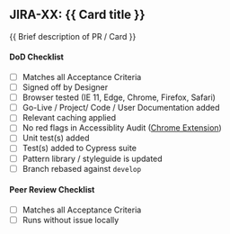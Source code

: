## JIRA-XX: {{ Card title }}

{{ Brief description of PR / Card }}

#### DoD Checklist

- [ ] Matches all Acceptance Criteria
- [ ] Signed off by Designer
- [ ] Browser tested (IE 11, Edge, Chrome, Firefox, Safari)
- [ ] Go-Live / Project/ Code / User Documentation added
- [ ] Relevant caching applied
- [ ] No red flags in Accessiblity Audit ([Chrome Extension](https://chrome.google.com/webstore/detail/axe/lhdoppojpmngadmnindnejefpokejbdd))
- [ ] Unit test(s) added
- [ ] Test(s) added to Cypress suite
- [ ] Pattern library / styleguide is updated
- [ ] Branch rebased against `develop`

#### Peer Review Checklist

- [ ] Matches all Acceptance Criteria
- [ ] Runs without issue locally
